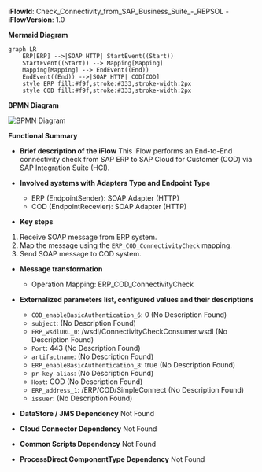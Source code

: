 **iFlowId**: Check_Connectivity_from_SAP_Business_Suite_-_REPSOL - **iFlowVersion**: 1.0

**Mermaid Diagram**
```mermaid
graph LR
    ERP[ERP] -->|SOAP HTTP| StartEvent((Start))
    StartEvent((Start)) --> Mapping[Mapping]
    Mapping[Mapping] --> EndEvent((End))
    EndEvent((End)) -->|SOAP HTTP| COD[COD]
    style ERP fill:#f9f,stroke:#333,stroke-width:2px
    style COD fill:#f9f,stroke:#333,stroke-width:2px
```
**BPMN Diagram**

![BPMN Diagram](./Check_Connectivity_from_SAP_Business_Suite_-_REPSOL-1.0.3.png "BPMN Diagram")

**Functional Summary**
- **Brief description of the iFlow**
  This iFlow performs an End-to-End connectivity check from SAP ERP to SAP Cloud for Customer (COD) via SAP Integration Suite (HCI).

- **Involved systems with Adapters Type and Endpoint Type**
  - ERP (EndpointSender): SOAP Adapter (HTTP)
  - COD (EndpointRecevier): SOAP Adapter (HTTP)

- **Key steps**
 1.  Receive SOAP message from ERP system.
 2.  Map the message using the `ERP_COD_ConnectivityCheck` mapping.
 3.  Send SOAP message to COD system.

- **Message transformation**
  - Operation Mapping: ERP_COD_ConnectivityCheck

- **Externalized parameters list, configured values and their descriptions**
  - `COD_enableBasicAuthentication_6`: 0 (No Description Found)
  - `subject`:  (No Description Found)
  - `ERP_wsdlURL_0`: /wsdl/ConnectivityCheckConsumer.wsdl (No Description Found)
  - `Port`: 443 (No Description Found)
  - `artifactname`:  (No Description Found)
  - `ERP_enableBasicAuthentication_8`: true (No Description Found)
  - `pr-key-alias`:  (No Description Found)
  - `Host`: COD (No Description Found)
  - `ERP_address_1`: /ERP/COD/SimpleConnect (No Description Found)
  - `issuer`:  (No Description Found)

- **DataStore / JMS Dependency**
  Not Found

- **Cloud Connector Dependency**
  Not Found

- **Common Scripts Dependency**
  Not Found

- **ProcessDirect ComponentType Dependency**
  Not Found